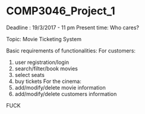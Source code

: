 # COMP3046_Project_1

Deadline : 19/3/2017 - 11 pm
Present time: Who cares?

Topic: Movie Ticketing System

Basic requirements of functionalities:
For customers: 
1. user registration/login
2. search/filter/book movies
3. select seats
4. buy tickets
For the cinema: 
1. add/modify/delete movie information
2. add/modify/delete customers information

FUCK
